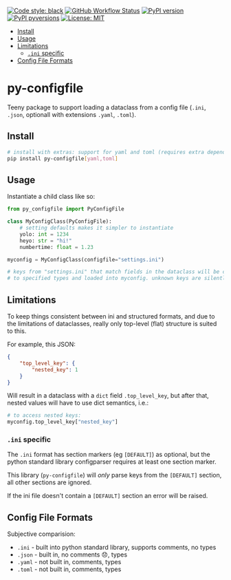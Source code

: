 [![Code style:
black](https://img.shields.io/badge/code%20style-black-000000.svg?style=for-the-badge)](https://github.com/ambv/black)
[![GitHub Workflow
Status](https://img.shields.io/github/workflow/status/noahp/py-configfile/main-ci?style=for-the-badge)](https://github.com/noahp/py-configfile/actions)
[![PyPI
version](https://img.shields.io/pypi/v/py-configfile.svg?style=for-the-badge)](https://pypi.org/project/py-configfile/)
[![PyPI
pyversions](https://img.shields.io/pypi/pyversions/py-configfile.svg?style=for-the-badge)](https://pypi.python.org/pypi/py-configfile/)
[![License:
MIT](https://img.shields.io/badge/License-MIT-brightgreen.svg?style=for-the-badge)](https://opensource.org/licenses/MIT)

- [Install](#install)
- [Usage](#usage)
- [Limitations](#limitations)
  - [`.ini` specific](#ini-specific)
- [Config File Formats](#config-file-formats)

<!-- omit in toc -->
# py-configfile

Teeny package to support loading a dataclass from a config file (`.ini`,
`.json`, optionall with extensions `.yaml`, `.toml`).

## Install

```bash
# install with extras: support for yaml and toml (requires extra dependencies)
pip install py-configfile[yaml,toml]
```

## Usage

Instantiate a child class like so:

```python
from py_configfile import PyConfigFile

class MyConfigClass(PyConfigFile):
    # setting defaults makes it simpler to instantiate
    yolo: int = 1234
    heyo: str = "hi!"
    numbertime: float = 1.23

myconfig = MyConfigClass(configfile="settings.ini")

# keys from "settings.ini" that match fields in the dataclass will be converted
# to specified types and loaded into myconfig. unknown keys are silently skipped
```

## Limitations

To keep things consistent between ini and structured formats, and due to the
limitations of dataclasses, really only top-level (flat) structure is suited to
this.

For example, this JSON:

```json
{
    "top_level_key": {
        "nested_key": 1
    }
}
```

Will result in a dataclass with a `dict` field `.top_level_key`, but after that,
nested values will have to use dict semantics, i.e.:

```python
# to access nested keys:
myconfig.top_level_key["nested_key"]
```

### `.ini` specific

The `.ini` format has section markers (eg `[DEFAULT]`) as optional, but the
python standard library configparser requires at least one section marker.

This library (`py-configfile`) will _only_ parse keys from the `[DEFAULT]`
section, all other sections are ignored.

If the ini file doesn't contain a `[DEFAULT]` section an error will be raised.

## Config File Formats

Subjective comparision:

- `.ini` - built into python standard library, supports comments, no types
- `.json` - built in, no comments 😞, types
- `.yaml` - not built in, comments, types
- `.toml` - not built in, comments, types
